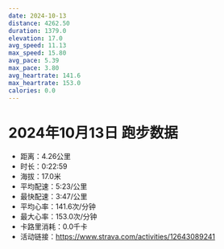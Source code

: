 ```yaml
---
date: 2024-10-13
distance: 4262.50
duration: 1379.0
elevation: 17.0
avg_speed: 11.13
max_speed: 15.80
avg_pace: 5.39
max_pace: 3.80
avg_heartrate: 141.6
max_heartrate: 153.0
calories: 0.0
---
```


# 2024年10月13日 跑步数据

- 距离：4.26公里
- 时长：0:22:59
- 海拔：17.0米
- 平均配速：5:23/公里
- 最快配速：3:47/公里
- 平均心率：141.6次/分钟
- 最大心率：153.0次/分钟
- 卡路里消耗：0.0千卡
- 活动链接：https://www.strava.com/activities/12643089241
